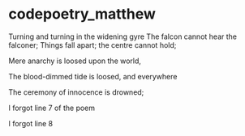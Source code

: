 # codepoetry_matthew
Turning and turning in the widening gyre
The falcon cannot hear the falconer;
Things fall apart; the centre cannot hold;

Mere anarchy is loosed upon the world,

The blood-dimmed tide is loosed, and everywhere

The ceremony of innocence is drowned;

I forgot line 7 of the poem

I forgot line 8
